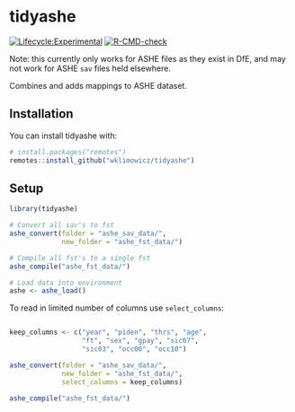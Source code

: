 
<!-- README.md is generated from README.Rmd. Please edit that file -->

# tidyashe

<!-- badges: start -->

[![Lifecycle:Experimental](https://img.shields.io/badge/Lifecycle-Experimental-339999)](Redirect-URL)
[![R-CMD-check](https://github.com/wklimowicz/tidyashe/actions/workflows/R-CMD-check.yaml/badge.svg)](https://github.com/wklimowicz/tidyashe/actions/workflows/R-CMD-check.yaml)
<!-- badges: end -->

Note: this currently only works for ASHE files as they exist in DfE, and
may not work for ASHE `sav` files held elsewhere.

Combines and adds mappings to ASHE dataset.

## Installation

You can install tidyashe with:

``` r
# install.packages("remotes")
remotes::install_github("wklimowicz/tidyashe")
```

## Setup

``` r
library(tidyashe)

# Convert all sav's to fst
ashe_convert(folder = "ashe_sav_data/",
             new_folder = "ashe_fst_data/")

# Compile all fst's to a single fst
ashe_compile("ashe_fst_data/")

# Load data into environment
ashe <- ashe_load()
```

To read in limited number of columns use `select_columns`:

``` r

keep_columns <- c("year", "piden", "thrs", "age",
                  "ft", "sex", "gpay", "sic07",
                  "sic03", "occ00", "occ10")

ashe_convert(folder = "ashe_sav_data/",
             new_folder = "ashe_fst_data/",
             select_columns = keep_columns)

ashe_compile("ashe_fst_data/")
```

